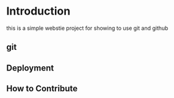 # Introduction

this is a simple webstie project for 
showing to use git and github

## git

## Deployment

## How to Contribute
